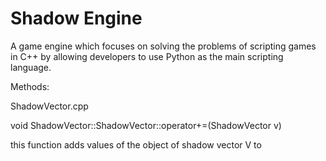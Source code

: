 # Shadow Engine
A game engine which focuses on solving the problems of scripting games in C++ by allowing developers to use Python as the main scripting language.

Methods:

ShadowVector.cpp

void ShadowVector::ShadowVector::operator+=(ShadowVector v)

this function adds values of the object of shadow vector V to